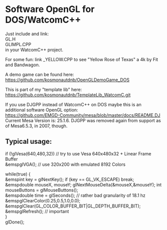 # Software OpenGL for DOS/WatcomC++

Just include and link:  
  GL.H  
  GLIMPL.CPP  
in your WatcomC++ project.  

For some fun: link _YELLOW.CPP to see "Yellow Rose of Texas" a 4k by Fit and Bandwagon.  

A demo game can be found here: https://github.com/kosmonautdnb/OpenGLDemoGame_DOS  

This is part of my "template lib" here: https://github.com/kosmonautdnb/TemplateLib_WatcomC.git  

If you use DJGPP instead of WatcomC++ on DOS maybe this is an additional software OpenGL option:  
https://github.com/EMGD-Community/mesa/blob/master/docs/README.DJ  
Current Mesa Version is: 25.1.6. DJGPP was removed again from support as of Mesa6.5.3, in 2007, though.

## Typical usage:

if (!glVesa(640,480,32))  // try to use Vesa 640x480x32 + Linear Frame Buffer  
&emspglVGA(); // use 320x200 with emulated 8192 Colors  

while(true) {  
&emspint key = glNextKey(); if (key == GL_VK_ESCAPE) break;  
&emspdouble mouseX, mouseY; glNextMouseDelta(&mouseX,&mouseY); int mouseButtons = glMouseButtons();  
&emspdouble time = glSeconds(); // rather bad granularity of 18.1 hz  
&emspglClearColor(0.25,0.5,1.0,0.0);  
&emspglClear(GL_COLOR_BUFFER_BIT|GL_DEPTH_BUFFER_BIT);  
&emspglRefresh(); // important  
}  
glDone();  

